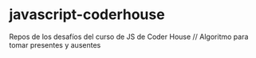 # javascript-coderhouse
Repos de los desafíos del curso de JS de Coder House
// Algoritmo para tomar presentes y ausentes
